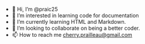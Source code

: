 - 👋 Hi, I’m @praic25
- 👀 I’m interested in learning code for documentation
- 🌱 I’m currently learning HTML and Markdown.
- 💞️ I’m looking to collaborate on being a better coder.
- 📫 How to reach me cherry.prailleau@gmail.com

<!---
praic25/praic25 is a ✨ special ✨ repository because its `README.md` (this file) appears on your GitHub profile.
You can click the Preview link to take a look at your changes.
--->
